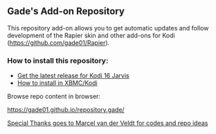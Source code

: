 ## Gade's Add-on Repository

This repository add-on allows you to get automatic updates and follow development of the Rapier skin and other add-ons for Kodi (https://github.com/gade01/Rapier).

### How to install this repository:

- [Get the latest release for Kodi 16 Jarvis](https://github.com/gade01/repository.gade/raw/master/jarvis/repository.gade/repository.gade-1.1.10.zip)
- [How to install in XBMC/Kodi](http://kodi.wiki/index.php?title=HOW-TO:Install_an_Add-on_from_a_zip_file)


Browse repo content in browser:

https://gade01.github.io/repository.gade/


[Special Thanks goes to Marcel van der Veldt for codes and repo ideas](https://github.com/marcelveldt)